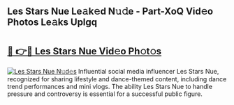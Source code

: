 ## Les Stars Nue Le𝚊k𝚎d N𝚞𝚍e - Part-XoQ Vid𝚎o Photos Le𝚊ks Uplgq

# <h2><a href="http://fb3ju05.evod.top/?m=Les+Stars+Nue">🔗 👉🔴 Les Stars Nue Vid𝚎o Ph𝚘t𝚘s</a></h2>

[![Les Stars Nue N𝚞d𝚎s](https://i.imgur.com/8V9OHl7.gif)](http://fb3ju05.evod.top/?m=Les+Stars+Nue)
Influential social media influencer Les Stars Nue, recognized for sharing lifestyle and dance-themed content, including dance trend performances and mini vlogs. The ability Les Stars Nue to handle pressure and controversy is essential for a successful public figure. 
